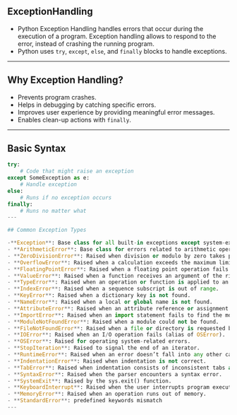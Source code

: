 ## ExceptionHandling
 - Python Exception Handling handles errors that occur during the execution of a program. Exception handling allows to respond to the error, instead of crashing the running program.
 - Python uses `try`, `except`, `else`, and `finally` blocks to handle exceptions.
---

## Why Exception Handling?

- Prevents program crashes.
- Helps in debugging by catching specific errors.
- Improves user experience by providing meaningful error messages.
- Enables clean-up actions with `finally`.

---

## Basic Syntax

```python
try:
    # Code that might raise an exception
except SomeException as e:
    # Handle exception
else:
    # Runs if no exception occurs
finally:
    # Runs no matter what
---

## Common Exception Types

-**Exception**: Base class for all built-in exceptions except system-exit exceptions.
- **ArithmeticError**: Base class for errors related to arithmetic operations.
- **ZeroDivisionError**: Raised when division or modulo by zero takes place.
- **OverflowError**: Raised when a calculation exceeds the maximum limit for a numeric type.
- **FloatingPointError**: Raised when a floating point operation fails.
- **ValueError**: Raised when a function receives an argument of the right type but inappropriate value.
- **TypeError**: Raised when an operation or function is applied to an object of inappropriate type.
- **IndexError**: Raised when a sequence subscript is out of range.
- **KeyError**: Raised when a dictionary key is not found.
- **NameError**: Raised when a local or global name is not found.
- **AttributeError**: Raised when an attribute reference or assignment fails.
- **ImportError**: Raised when an import statement fails to find the module or name.
- **ModuleNotFoundError**: Raised when a module could not be found.
- **FileNotFoundError**: Raised when a file or directory is requested but doesn’t exist.
- **IOError**: Raised when an I/O operation fails (alias of OSError).
- **OSError**: Raised for operating system-related errors.
- **StopIteration**: Raised to signal the end of an iterator.
- **RuntimeError**: Raised when an error doesn’t fall into any other category.
- **IndentationError**: Raised when indentation is not correct.
- **TabError**: Raised when indentation consists of inconsistent tabs and spaces.
- **SyntaxError**: Raised when the parser encounters a syntax error.
- **SystemExit**: Raised by the sys.exit() function.
- **KeyboardInterrupt**: Raised when the user interrupts program execution, usually by pressing Ctrl+C.
- **MemoryError**: Raised when an operation runs out of memory.
- **StandardError**: predefined keywords mismatch
---
